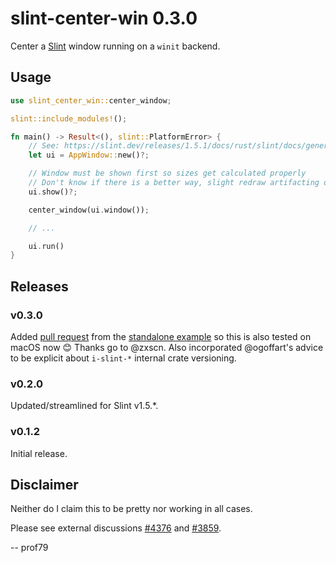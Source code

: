 # slint-center-win 0.3.0

Center a [Slint](https://slint.dev) window running on a `winit` backend.

## Usage

```rust
use slint_center_win::center_window;

slint::include_modules!();

fn main() -> Result<(), slint::PlatformError> {
    // See: https://slint.dev/releases/1.5.1/docs/rust/slint/docs/generated_code/struct.SampleComponent
    let ui = AppWindow::new()?;

    // Window must be shown first so sizes get calculated properly
    // Don't know if there is a better way, slight redraw artifacting on move
    ui.show()?;

    center_window(ui.window());

    // ...

    ui.run()
}
```

## Releases

### v0.3.0

Added [pull request](https://github.com/prof79/slint-center-window/pull/1) from the [standalone example](https://github.com/prof79/slint-center-window) so this is also tested on macOS now 😊 Thanks go to @zxscn.
Also incorporated @ogoffart's advice to be explicit about `i-slint-*` internal crate versioning.

### v0.2.0

Updated/streamlined for Slint v1.5.*.

### v0.1.2

Initial release.

## Disclaimer

Neither do I claim this to be pretty nor working in all cases.

Please see external discussions [#4376](https://github.com/slint-ui/slint/issues/4376) and [#3859](https://github.com/slint-ui/slint/discussions/3859).

-- prof79

